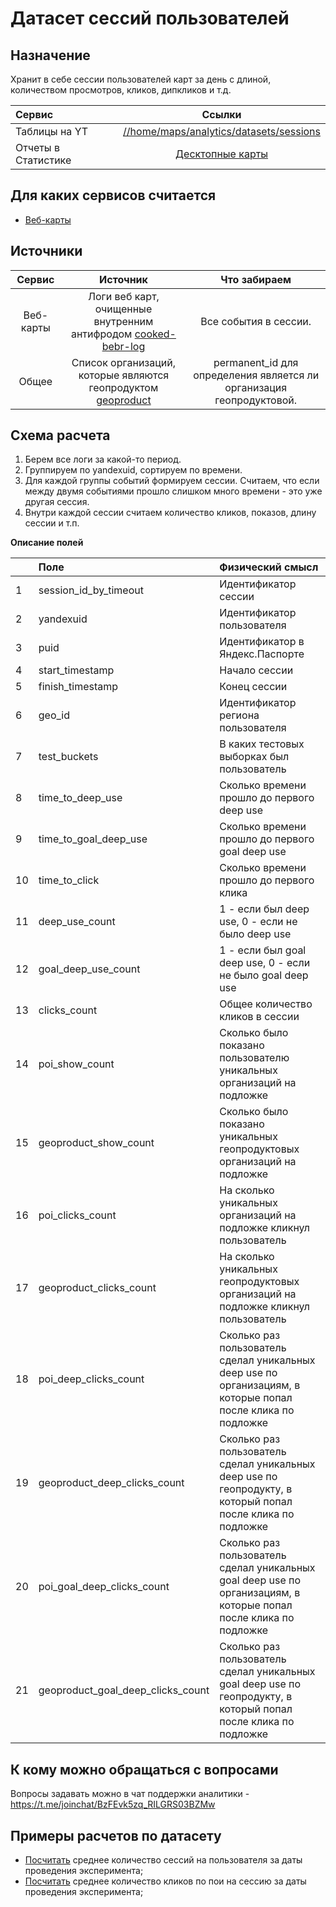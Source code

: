 # Датасет сессий пользователей


## Назначение
Хранит в себе сессии пользователей карт за день с длиной, количеством просмотров, кликов, дипкликов и т.д.

| Сервис | Ссылки |
|:------------- |:-------------:|
| Таблицы на YT | [//home/maps/analytics/datasets/sessions](https://yt.yandex-team.ru/hahn/navigation?path=//home/maps/analytics/datasets/sessions)
| Отчеты в Статистике | [Десктопные карты](https://stat.yandex-team.ru/Maps/datasets/sessions)

## Для каких сервисов считается

* [Веб-карты](web-maps/__main__.py)

## Источники

| Сервис | Источник | Что забираем |
|:-------------:|:-------------:|:-------------:|
| Веб-карты | Логи веб карт, очищенные внутренним антифродом [cooked-bebr-log](https://yt.yandex-team.ru/hahn/navigation?sort=asc-false,field-name&path=//home/maps/analytics/logs/cooked-bebr-log/desktop-maps/clean&)  | Все события в сессии.
| Общее | Список организаций, которые являются геопродуктом [geoproduct](https://yt.yandex-team.ru/hahn/navigation?path=//home/geoadv/export/production/priority_company_permanent_id&) | permanent_id для определения является ли организация геопродуктовой.

## Схема расчета

1. Берем все логи за какой-то период.
2. Группируем по yandexuid, сортируем по времени.
4. Для каждой группы событий формируем сессии. Считаем, что если между двумя событиями прошло слишком много времени - это уже другая сессия.
5. Внутри каждой сессии считаем количество кликов, показов, длину сессии и т.п.

**Описание полей**

|  | Поле | Физический смысл |
|:------------- |:-------------|:-------------|
| 1| session_id_by_timeout | Идентификатор сессии |
| 2| yandexuid | Идентификатор пользователя |
| 3| puid | Идентификатор в Яндекс.Паспорте |
| 4| start_timestamp | Начало сессии |
| 5| finish_timestamp | Конец сессии |
| 6| geo_id | Идентификатор региона пользователя |
| 7| test_buckets | В каких тестовых выборках был пользователь |
| 8| time_to_deep_use | Сколько времени прошло до первого deep use |
| 9| time_to_goal_deep_use | Сколько времени прошло до первого goal deep use |
|10| time_to_click | Сколько времени прошло до первого клика |
|11| deep_use_count | 1 - если был deep use, 0 - если не было deep use |
|12| goal_deep_use_count | 1 - если был goal deep use, 0 - если не было goal deep use |
|13| clicks_count | Общее количество кликов в сессии |
|14| poi_show_count | Сколько было показано пользователю уникальных организаций на подложке |
|15| geoproduct_show_count | Сколько было показано уникальных геопродуктовых организаций на подложке |
|16| poi_clicks_count | На сколько уникальных организаций на подложке кликнул пользователь |
|17| geoproduct_clicks_count | На сколько уникальных геопродуктовых организаций на подложке кликнул пользователь  |
|18| poi_deep_clicks_count | Сколько раз пользователь сделал уникальных deep use по организациям, в которые попал после клика по подложке |
|19| geoproduct_deep_clicks_count | Сколько раз пользователь сделал уникальных deep use по геопродукту, в который попал после клика по подложке |
|20| poi_goal_deep_clicks_count | Сколько раз пользователь сделал уникальных goal deep use по организациям, в которые попал после клика по подложке |
|21| geoproduct_goal_deep_clicks_count | Сколько раз пользователь сделал уникальных goal deep use по геопродукту, в который попал после клика по подложке |

## К кому можно обращаться с вопросами

Вопросы задавать можно в чат поддержки аналитики - https://t.me/joinchat/BzFEvk5zq_RILGRS03BZMw

## Примеры расчетов по датасету

* [Посчитать](https://yql.yandex-team.ru/Operations/YDDIxPMBw4rPT7K2g9Pfu5WYRHnYPOje8Bmw-CpfYvg=) среднее количество сессий на пользователя за даты проведения эксперимента;
* [Посчитать](https://yql.yandex-team.ru/Operations/YDDCrFJ2-RfYntinKYI63Xrojc7XseQNwq_B4sQgiis=) среднее количество кликов по пои на сессию за даты проведения эксперимента;

